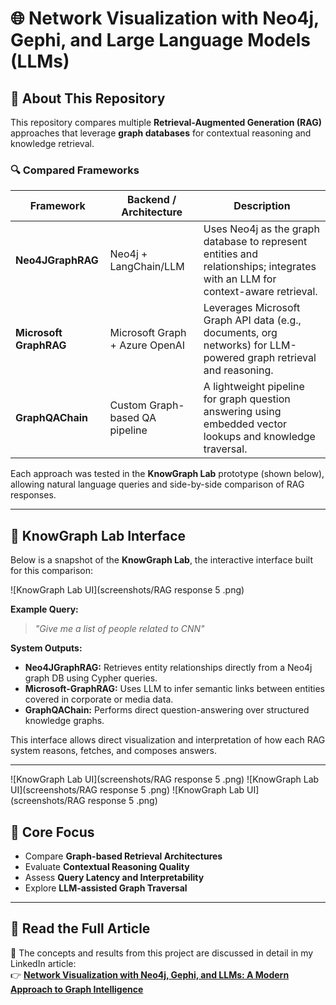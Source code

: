 # 🌐 Network Visualization with Neo4j, Gephi, and Large Language Models (LLMs)

## 🧮 About This Repository

This repository compares multiple **Retrieval-Augmented Generation (RAG)** approaches that leverage **graph databases** for contextual reasoning and knowledge retrieval.

### 🔍 Compared Frameworks
| Framework | Backend / Architecture | Description |
|------------|------------------------|--------------|
| **Neo4JGraphRAG** | Neo4j + LangChain/LLM | Uses Neo4j as the graph database to represent entities and relationships; integrates with an LLM for context-aware retrieval. |
| **Microsoft GraphRAG** | Microsoft Graph + Azure OpenAI | Leverages Microsoft Graph API data (e.g., documents, org networks) for LLM-powered graph retrieval and reasoning. |
| **GraphQAChain** | Custom Graph-based QA pipeline | A lightweight pipeline for graph question answering using embedded vector lookups and knowledge traversal. |

Each approach was tested in the **KnowGraph Lab** prototype (shown below), allowing natural language queries and side-by-side comparison of RAG responses.

---

## 🧠 KnowGraph Lab Interface

Below is a snapshot of the **KnowGraph Lab**, the interactive interface built for this comparison:

![KnowGraph Lab UI](screenshots/RAG response 5 .png)

**Example Query:**  
> *"Give me a list of people related to CNN"*

**System Outputs:**
- **Neo4JGraphRAG:** Retrieves entity relationships directly from a Neo4j graph DB using Cypher queries.  
- **Microsoft-GraphRAG:** Uses LLM to infer semantic links between entities covered in corporate or media data.  
- **GraphQAChain:** Performs direct question-answering over structured knowledge graphs.

This interface allows direct visualization and interpretation of how each RAG system reasons, fetches, and composes answers.

---
![KnowGraph Lab UI](screenshots/RAG response 5 .png)
![KnowGraph Lab UI](screenshots/RAG response 5 .png)
![KnowGraph Lab UI](screenshots/RAG response 5 .png)
## 🧩 Core Focus

- Compare **Graph-based Retrieval Architectures**
- Evaluate **Contextual Reasoning Quality**
- Assess **Query Latency and Interpretability**
- Explore **LLM-assisted Graph Traversal**

---

## 📰 Read the Full Article

📖 The concepts and results from this project are discussed in detail in my LinkedIn article:  
👉 [**Network Visualization with Neo4j, Gephi, and LLMs: A Modern Approach to Graph Intelligence**](https://www.linkedin.com/pulse/network-visualization-using-large-language-models-amruth-pai-fqh3c/?trackingId=1jalSTUATcuJiB%2FkVI%2Fw0Q%3D%3D)
